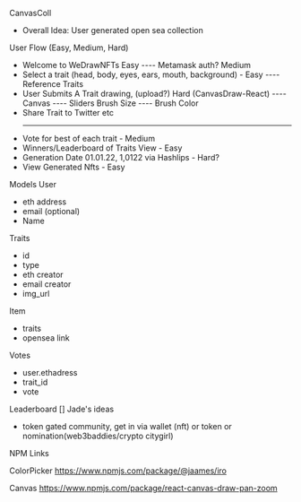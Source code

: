 CanvasColl

- Overall Idea: User generated open sea collection

User Flow (Easy, Medium, Hard)

- Welcome to WeDrawNFTs Easy
  ---- Metamask auth? Medium
- Select a trait (head, body, eyes, ears, mouth, background) - Easy
  ---- Reference Traits
- User Submits A Trait drawing, (upload?) Hard (CanvasDraw-React)
  ---- Canvas
  ---- Sliders Brush Size
  ---- Brush Color
- Share Trait to Twitter etc
  ***
- Vote for best of each trait - Medium
- Winners/Leaderboard of Traits View - Easy
- Generation Date 01.01.22, 1,0122 via Hashlips - Hard?
- View Generated Nfts - Easy

Models
User

- eth address
- email (optional)
- Name

Traits

- id
- type
- eth creator
- email creator
- img_url

Item

- traits
- opensea link

Votes

- user.ethadress
- trait_id
- vote

Leaderboard
[]
Jade's ideas

- token gated community, get in via wallet (nft) or token or nomination(web3baddies/crypto citygirl)

NPM Links

ColorPicker
https://www.npmjs.com/package/@jaames/iro

Canvas
https://www.npmjs.com/package/react-canvas-draw-pan-zoom
